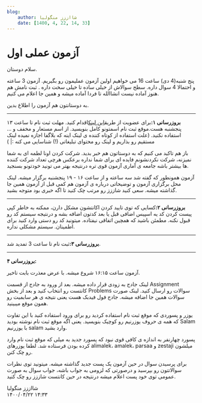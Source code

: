```yaml
---
blog:
    author: شااززز منگولیا
    date: [1400, 4, 22, 14, 33]
---
```

# آزمون عملی اول

<div class="cnt">
سلام دوستان.<p></p>

<p>پنج شنبه(4 دی) ساعت 16 می خواهیم اولین آزمون عملیمون رو بگیریم. آزمون 3 ساعته و احتمالا 4 سوال داره. سطح سوالاش از خیلی ساده تا خیلی سخت داره . ثبت نامش هم هنوز آماده نیست انشاالله تا فردا آماده میشه و همین جا اعلام می کنیم.</p>
<p>به دوستانتون هم آزمون را اطلاع بدین.</p>
<hr/>
<p><strong>بروزرسانی ۱:</strong>برای عضویت از طریق<a href="http://l2l.ir/4Rb" target="_blank">این لینک</a>اقدام کنید. مهلت ثبت نام تا ساعت ۱۳ پنجشنبه هست.موقع ثبت نام اسمتونو کامل بنویسید. از اسم مستعار و مخفف و ... استفاده نکنید. (علت استفاده از کوتاه کننده ی لینک اینه که بلاگفا اجازه نمیده لینک مستقیم رو بذاریم و لینک رو محتوای تبلیغاتی (!) شناسایی می کنه :|‌ )</p>
<p>باز هم تاکید می کنیم که به دوستاتون هم خبر بدید. شرکت کردن اونا لطمه ای به شما نمیزنه، شرکت نکردنشونم فایده ای برای شما نداره برعکس هرچی تعداد شرکت کننده ها بیشتر باشه جامعه ی آماری آزمون قوی تره درنتیجه بهتر می تونید خودتونو بسنجید.</p>
<p>آزمون همونطور که گفته شد سه ساعته و از ساعت ۱۶ - ۱۹ پنجشنبه برگزار میشه. لینک محل برگزاری آزمون و توضیحاتی درباره ی آزمون هم کمی قبل از آزمون همین جا گذاشته میشه. سعی کنید شاززز رو مرتب چک کنید تا اگه خبری بود متوجه بشید.</p>
<hr/>
<p><strong>بروزرسانی ۲:</strong>کسایی که توی تایید کردن اکانتشون مشکل دارن، ممکنه به خاطر کپی پیست کردن کد یه اسپیس اضافی قبل یا بعد کدتون اضافه بشه و درنتیجه سیستم کد رو قبول نکنه. مطمئن باشید که همچین اتفاقی نیفتاده. میتونید کد رو دستی وارد کنید برای اطمینان. سیستم مشکلی نداره.</p>
<hr/>
<p><strong>بروزرسانی ۳:</strong>ثبت نام تا ساعت 3 تمدید شد.</p>
<hr/>
<p><strong>بروزرسانی ۴:</strong><strong><br/></strong></p>
<p>آزمون ساعت ۱۶:۱۵ شروع میشه. با عرض معذرت بابت تاخیر.</p>
<p>لینک جادج به زودی قرار داده میشه. بعد از ورود به جادج از قسمت Assignment کانتست رو انتخاب کنید و بعد از بخش Problems سوالات رو ارسال کنید. لینک صورت سوالات همین جا اضافه میشه. جادج فول فیدبک هست یعنی نتیجه ی هر سابمیت رو همون موقع میبینید.</p>
<p>یوزر و پسوردی که موقع ثبت نام استفاده کردید رو برای ورود استفاده کنید با این تفاوت که همه ی حروف یوزرنیم رو کوچیک بنویسید. یعنی اگه موقع ثبت نام نوشته بودید Salam با یوزرنیم salam وارد بشید.</p>
<p>پسورد چهارنفر به اندازه ی کافی قوی نبود که پسورد جدید به میلی که موقع ثبت نام وارد کرده بودن فرستاده شد. لطفا یوزرهای alimalek، amalek، parsaa و zestaji میلشون رو چک کنن.</p>
<p>برای پرسیدن سوال در حین آزمون یک پست جدید گذاشته میشه. میتونید توی نظرات سوالاتتون رو بپرسید و درصورتی که لزومی به جواب باشه، جواب سوال به صورت عمومی توی خود پست اعلام میشه درنتیجه در حین کانتست شاززز رو چک کنید.</p>
</div>

<div class="blog-info">
    <div class="blog-author">شااززز منگولیا</div>
    <div class="blog-date">۱۴۰۰/۰۴/۲۲ ۱۴:۳۳</div>
</div>


